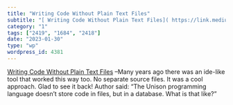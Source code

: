 ```yaml
---
title: "Writing Code Without Plain Text Files"
subtitle: "[ Writing Code Without Plain Text Files]( https://link.medium.com/lN9CG2AK0wb) –Many years ago there..."
category: "1"
tags: ["2419", "1684", "2418"]
date: "2023-01-30"
type: "wp"
wordpress_id: 4381
---
```

[ Writing Code Without Plain Text Files]( https://link.medium.com/lN9CG2AK0wb) –Many years ago there was an ide-like tool that worked this way too. No separate source files. It was a cool approach. Glad to see it back! Author said: “The Unison programming language doesn’t store code in files, but in a database. What is that like?”